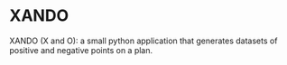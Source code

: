 # XANDO
XANDO (X and O): a small python application that generates datasets of positive and negative points on a plan.
